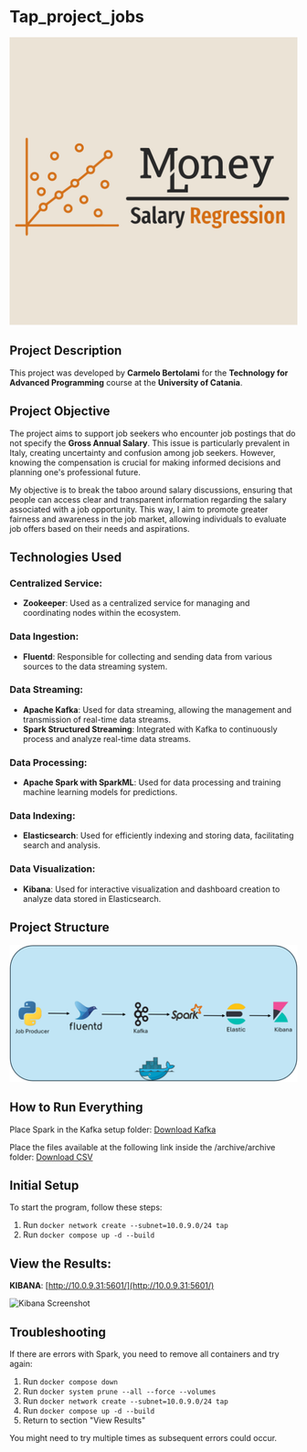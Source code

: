 # Tap_project_jobs

![logo](/image/logo-color.png)

## Project Description
This project was developed by **Carmelo Bertolami** for the **Technology for Advanced Programming** course at the **University of Catania**.

## Project Objective
The project aims to support job seekers who encounter job postings that do not specify the **Gross Annual Salary**. This issue is particularly prevalent in Italy, creating uncertainty and confusion among job seekers. However, knowing the compensation is crucial for making informed decisions and planning one's professional future.

My objective is to break the taboo around salary discussions, ensuring that people can access clear and transparent information regarding the salary associated with a job opportunity. This way, I aim to promote greater fairness and awareness in the job market, allowing individuals to evaluate job offers based on their needs and aspirations.

## Technologies Used

### Centralized Service:
- **Zookeeper**: Used as a centralized service for managing and coordinating nodes within the ecosystem.

### Data Ingestion:
- **Fluentd**: Responsible for collecting and sending data from various sources to the data streaming system.

### Data Streaming:
- **Apache Kafka**: Used for data streaming, allowing the management and transmission of real-time data streams.
- **Spark Structured Streaming**: Integrated with Kafka to continuously process and analyze real-time data streams.

### Data Processing:
- **Apache Spark with SparkML**: Used for data processing and training machine learning models for predictions.

### Data Indexing:
- **Elasticsearch**: Used for efficiently indexing and storing data, facilitating search and analysis.

### Data Visualization:
- **Kibana**: Used for interactive visualization and dashboard creation to analyze data stored in Elasticsearch.

## Project Structure
![structure](/image/image.png)

## How to Run Everything
Place Spark in the Kafka setup folder:
[Download Kafka](https://downloads.apache.org/kafka/3.7.0/kafka-3.7.0-src.tgz)

Place the files available at the following link inside the /archive/archive folder: [Download CSV]()

## Initial Setup
To start the program, follow these steps:

1. Run `docker network create --subnet=10.0.9.0/24 tap`
2. Run `docker compose up -d --build`

## View the Results:
**KIBANA**: [http://10.0.9.31:5601/](http://10.0.9.31:5601/)

![Kibana Screenshot](/image/kibana_screenshot.png)

## Troubleshooting
If there are errors with Spark, you need to remove all containers and try again:

1. Run `docker compose down`
2. Run `docker system prune --all --force --volumes`
3. Run `docker network create --subnet=10.0.9.0/24 tap`
4. Run `docker compose up -d --build`
5. Return to section "View Results"

You might need to try multiple times as subsequent errors could occur.
